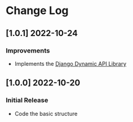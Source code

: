 # Change Log

## [1.0.1] 2022-10-24
### Improvements

- Implements the [Django Dynamic API Library](https://github.com/app-generator/django-dynamic-api)

## [1.0.0] 2022-10-20
### Initial Release

- Code the basic structure
